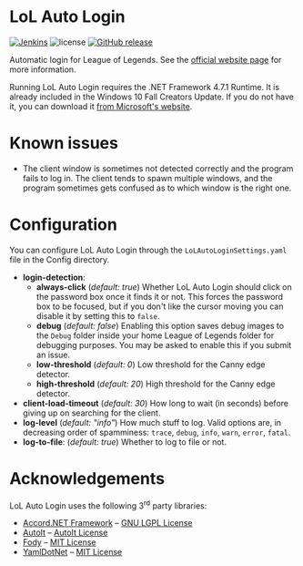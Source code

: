 # LoL Auto Login

[![Jenkins](https://img.shields.io/jenkins/s/https/ci.gnyra.com/job/LoL-Auto-Login/job/master.svg?style=flat-square)](https://ci.gnyra.com/blue/organizations/jenkins/LoL-Auto-Login) ![license](https://img.shields.io/github/license/nicoco007/lol-auto-login.svg?style=flat-square) [![GitHub release](https://img.shields.io/github/release/nicoco007/LoL-Auto-Login.svg?style=flat-square)](https://github.com/nicoco007/LoL-Auto-Login/releases/latest)

Automatic login for League of Legends. See the [official website page](https://www.nicoco007.com/other-stuff/lol-auto-login/) for more information.

Running LoL Auto Login requires the .NET Framework 4.7.1 Runtime. It is already included in the Windows 10 Fall Creators Update. If you do not have it, you can download it [from Microsoft's website](https://www.microsoft.com/net/download/dotnet-framework-runtime).

# Known issues
* The client window is sometimes not detected correctly and the program fails to log in. The client tends to spawn multiple windows, and the program sometimes gets confused as to which window is the right one.

# Configuration
You can configure LoL Auto Login through the `LoLAutoLoginSettings.yaml` file in the Config directory.

* **login-detection**:
  * **always-click** (*default: true*) Whether LoL Auto Login should click on the password box once it finds it or not. This forces the password box to be focused, but if you don't like the cursor moving you can disable it by setting this to `false`.
  * **debug** (*default: false*) Enabling this option saves debug images to the `Debug` folder inside your home League of Legends folder for debugging purposes. You may be asked to enable this if you submit an issue.
  * **low-threshold** (*default: 0*) Low threshold for the Canny edge detector.
  * **high-threshold** (*default: 20*) High threshold for the Canny edge detector.
* **client-load-timeout** (*default: 30*) How long to wait (in seconds) before giving up on searching for the client.
* **log-level** (*default: "info"*) How much stuff to log. Valid options are, in decreasing order of spamminess: `trace`, `debug`, `info`, `warn`, `error`, `fatal`.
* **log-to-file**: (*default: true*) Whether to log to file or not.

# Acknowledgements
LoL Auto Login uses the following 3<sup>rd</sup> party libraries:
* [Accord.NET Framework](http://accord-framework.net/) &ndash; [GNU LGPL License](https://github.com/accord-net/framework/blob/development/LICENSE)
* [AutoIt](https://www.autoitscript.com) &ndash; [AutoIt License](https://www.autoitscript.com/autoit3/docs/license.htm)
* [Fody](https://github.com/Fody/Fody) &ndash; [MIT License](https://github.com/Fody/Fody/blob/master/License.txt)
* [YamlDotNet](https://github.com/aaubry/YamlDotNet) &ndash; [MIT License](https://github.com/aaubry/YamlDotNet/blob/master/LICENSE)

